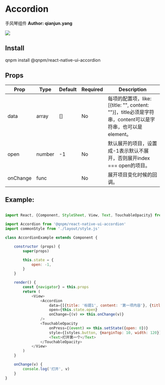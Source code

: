 Accordion
=========

手风琴组件
**Author: qianjun.yang**

![](http://7xkm02.com1.z0.glb.clouddn.com/Accordion.png)

Install
-------
qnpm install @qnpm/react-native-ui-accordion



Props
-----
Prop                  | Type     | Default                   | Required | Description
--------------------- | -------- | ------------------------- | -------- | -----------
data|array|[]|No|每项的配置项，like: [{title: "", content: ""}]，title必须是字符串，content可以是字符串，也可以是element。
open|number|-1|No|默认展开的项目，设置成-1表示默认不展开，否则展开index === open的项目。
onChange|func||No|展开项目变化时候的回调。

Example:
--------
```javascript

import React, {Component, StyleSheet, View, Text, TouchableOpacity} from 'react-native'

import Accordion from '@qnpm/react-native-ui-accordion'
import commonStyle from './layout/style.js'

class AccordionExample extends Component {

    constructor (props) {
        super(props)

        this.state = {
            open: -1,
        }
    }

    render() {
        const {navigator} = this.props
        return (
            <View>
                <Accordion
                    data={[{title: '标题1', content: '第一项内容'}, {title: '标题2', content: '第二项内容'}]}
                    open={this.state.open}
                    onChange={(v) => this.onChange(v)}
                />
                <TouchableOpacity
                    onPress={(event) => this.setState({open: 0})}
                    style={[styles.button, {marginTop: 10, width: 120}]}>
                    <Text>打开第一个</Text>
                </TouchableOpacity>
            </View>
        )
    }

    onChange(v) {
        console.log('打开', v)
    }
}

```